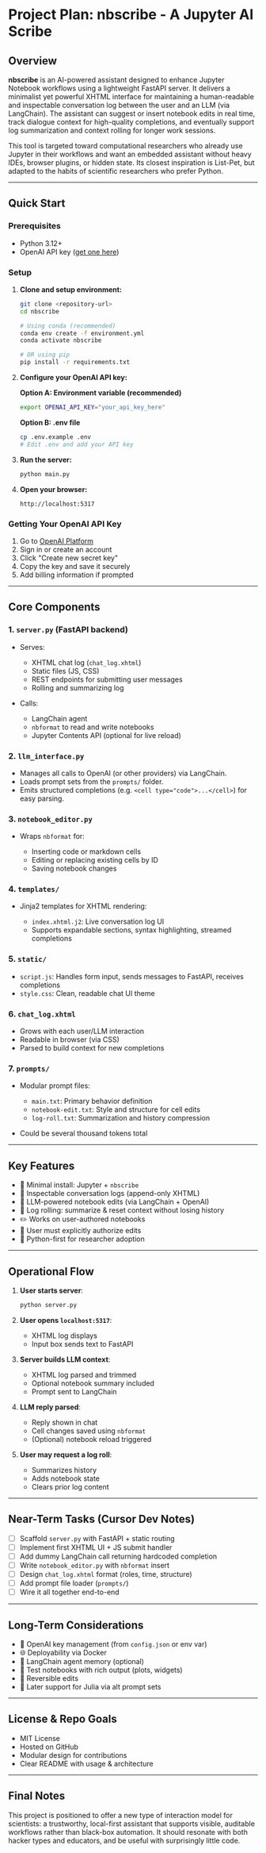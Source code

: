 # Project Plan: nbscribe - A Jupyter AI Scribe

## Overview

**nbscribe** is an AI-powered assistant designed to enhance Jupyter Notebook workflows using a lightweight FastAPI server. It delivers a minimalist yet powerful XHTML interface for maintaining a human-readable and inspectable conversation log between the user and an LLM (via LangChain). The assistant can suggest or insert notebook edits in real time, track dialogue context for high-quality completions, and eventually support log summarization and context rolling for longer work sessions.

This tool is targeted toward computational researchers who already use Jupyter in their workflows and want an embedded assistant without heavy IDEs, browser plugins, or hidden state. Its closest inspiration is List-Pet, but adapted to the habits of scientific researchers who prefer Python.

---

## Quick Start

### Prerequisites
- Python 3.12+ 
- OpenAI API key ([get one here](https://platform.openai.com/api-keys))

### Setup

1. **Clone and setup environment:**
   ```bash
   git clone <repository-url>
   cd nbscribe
   
   # Using conda (recommended)
   conda env create -f environment.yml
   conda activate nbscribe
   
   # OR using pip
   pip install -r requirements.txt
   ```

2. **Configure your OpenAI API key:**
   
   **Option A: Environment variable (recommended)**
   ```bash
   export OPENAI_API_KEY="your_api_key_here"
   ```
   
   **Option B: .env file**
   ```bash
   cp .env.example .env
   # Edit .env and add your API key
   ```

3. **Run the server:**
   ```bash
   python main.py
   ```

4. **Open your browser:**
   ```
   http://localhost:5317
   ```

### Getting Your OpenAI API Key

1. Go to [OpenAI Platform](https://platform.openai.com/api-keys)
2. Sign in or create an account
3. Click "Create new secret key"
4. Copy the key and save it securely
5. Add billing information if prompted

---

## Core Components

### 1. `server.py` (FastAPI backend)

* Serves:

  * XHTML chat log (`chat_log.xhtml`)
  * Static files (JS, CSS)
  * REST endpoints for submitting user messages
  * Rolling and summarizing log
* Calls:

  * LangChain agent
  * `nbformat` to read and write notebooks
  * Jupyter Contents API (optional for live reload)

### 2. `llm_interface.py`

* Manages all calls to OpenAI (or other providers) via LangChain.
* Loads prompt sets from the `prompts/` folder.
* Emits structured completions (e.g. `<cell type="code">...</cell>`) for easy parsing.

### 3. `notebook_editor.py`

* Wraps `nbformat` for:

  * Inserting code or markdown cells
  * Editing or replacing existing cells by ID
  * Saving notebook changes

### 4. `templates/`

* Jinja2 templates for XHTML rendering:

  * `index.xhtml.j2`: Live conversation log UI
  * Supports expandable sections, syntax highlighting, streamed completions

### 5. `static/`

* `script.js`: Handles form input, sends messages to FastAPI, receives completions
* `style.css`: Clean, readable chat UI theme

### 6. `chat_log.xhtml`

* Grows with each user/LLM interaction
* Readable in browser (via CSS)
* Parsed to build context for new completions

### 7. `prompts/`

* Modular prompt files:

  * `main.txt`: Primary behavior definition
  * `notebook-edit.txt`: Style and structure for cell edits
  * `log-roll.txt`: Summarization and history compression
* Could be several thousand tokens total

---

## Key Features

* 🚀 Minimal install: Jupyter + `nbscribe`
* 📜 Inspectable conversation logs (append-only XHTML)
* 🧠 LLM-powered notebook edits (via LangChain + OpenAI)
* 🔁 Log rolling: summarize & reset context without losing history
* ✏️ Works on user-authored notebooks
* 🔐 User must explicitly authorize edits
* 🧬 Python-first for researcher adoption

---

## Operational Flow

1. **User starts server**:

   ```bash
   python server.py
   ```

2. **User opens `localhost:5317`**:

   * XHTML log displays
   * Input box sends text to FastAPI

3. **Server builds LLM context**:

   * XHTML log parsed and trimmed
   * Optional notebook summary included
   * Prompt sent to LangChain

4. **LLM reply parsed**:

   * Reply shown in chat
   * Cell changes saved using `nbformat`
   * (Optional) notebook reload triggered

5. **User may request a log roll**:

   * Summarizes history
   * Adds notebook state
   * Clears prior log content

---

## Near-Term Tasks (Cursor Dev Notes)

* [ ] Scaffold `server.py` with FastAPI + static routing
* [ ] Implement first XHTML UI + JS submit handler
* [ ] Add dummy LangChain call returning hardcoded completion
* [ ] Write `notebook_editor.py` with `nbformat` insert
* [ ] Design `chat_log.xhtml` format (roles, time, structure)
* [ ] Add prompt file loader (`prompts/`)
* [ ] Wire it all together end-to-end

---

## Long-Term Considerations

* 🔐 OpenAI key management (from `config.json` or env var)
* 🌐 Deployability via Docker
* 🧩 LangChain agent memory (optional)
* 🧪 Test notebooks with rich output (plots, widgets)
* 🔄 Reversible edits
* 🧬 Later support for Julia via alt prompt sets

---

## License & Repo Goals

* MIT License
* Hosted on GitHub
* Modular design for contributions
* Clear README with usage & architecture

---

## Final Notes

This project is positioned to offer a new type of interaction model for scientists: a trustworthy, local-first assistant that supports visible, auditable workflows rather than black-box automation. It should resonate with both hacker types and educators, and be useful with surprisingly little code.
